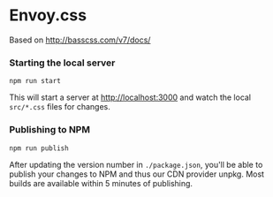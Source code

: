 # Envoy.css

Based on http://basscss.com/v7/docs/

### Starting the local server

```
npm run start

```

This will start a server at [http://localhost:3000]() and watch the local
`src/*.css` files for changes.

### Publishing to NPM

```
npm run publish
```

After updating the version number in `./package.json`, you'll be able to publish
your changes to NPM and thus our CDN provider unpkg. Most builds are available
within 5 minutes of publishing.


